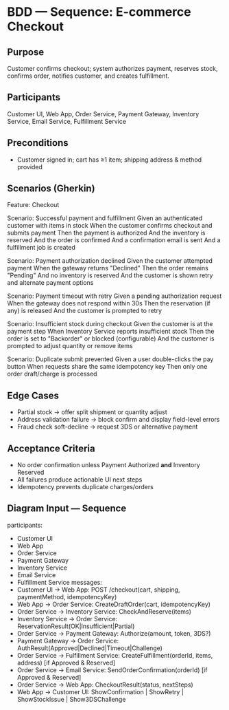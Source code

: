# BDD — Sequence: E-commerce Checkout

## Purpose
Customer confirms checkout; system authorizes payment, reserves stock, confirms order, notifies customer, and creates fulfillment.

## Participants
Customer UI, Web App, Order Service, Payment Gateway, Inventory Service, Email Service, Fulfillment Service

## Preconditions
- Customer signed in; cart has ≥1 item; shipping address & method provided

## Scenarios (Gherkin)

Feature: Checkout

Scenario: Successful payment and fulfillment
  Given an authenticated customer with items in stock
  When the customer confirms checkout and submits payment
  Then the payment is authorized
  And the inventory is reserved
  And the order is confirmed
  And a confirmation email is sent
  And a fulfillment job is created

Scenario: Payment authorization declined
  Given the customer attempted payment
  When the gateway returns "Declined"
  Then the order remains "Pending"
  And no inventory is reserved
  And the customer is shown retry and alternate payment options

Scenario: Payment timeout with retry
  Given a pending authorization request
  When the gateway does not respond within 30s
  Then the reservation (if any) is released
  And the customer is prompted to retry

Scenario: Insufficient stock during checkout
  Given the customer is at the payment step
  When Inventory Service reports insufficient stock
  Then the order is set to "Backorder" or blocked (configurable)
  And the customer is prompted to adjust quantity or remove items

Scenario: Duplicate submit prevented
  Given a user double-clicks the pay button
  When requests share the same idempotency key
  Then only one order draft/charge is processed

## Edge Cases
- Partial stock → offer split shipment or quantity adjust
- Address validation failure → block confirm and display field-level errors
- Fraud check soft-decline → request 3DS or alternative payment

## Acceptance Criteria
- No order confirmation unless Payment Authorized **and** Inventory Reserved
- All failures produce actionable UI next steps
- Idempotency prevents duplicate charges/orders

## Diagram Input — Sequence
participants:
  - Customer UI
  - Web App
  - Order Service
  - Payment Gateway
  - Inventory Service
  - Email Service
  - Fulfillment Service
messages:
  - Customer UI -> Web App: POST /checkout(cart, shipping, paymentMethod, idempotencyKey)
  - Web App -> Order Service: CreateDraftOrder(cart, idempotencyKey)
  - Order Service -> Inventory Service: CheckAndReserve(items)
  - Inventory Service -> Order Service: ReservationResult(OK|Insufficient|Partial)
  - Order Service -> Payment Gateway: Authorize(amount, token, 3DS?)
  - Payment Gateway -> Order Service: AuthResult(Approved|Declined|Timeout|Challenge)
  - Order Service -> Fulfillment Service: CreateFulfillment(orderId, items, address) [if Approved & Reserved]
  - Order Service -> Email Service: SendOrderConfirmation(orderId) [if Approved & Reserved]
  - Order Service -> Web App: CheckoutResult(status, nextSteps)
  - Web App -> Customer UI: ShowConfirmation | ShowRetry | ShowStockIssue | Show3DSChallenge
